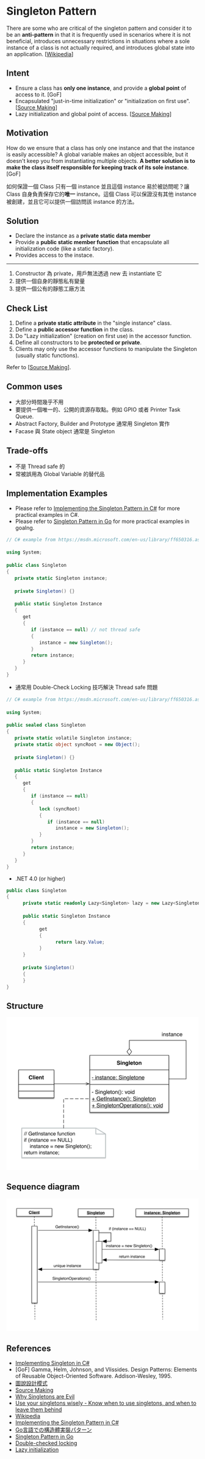# Singleton Pattern

There are some who are critical of the singleton pattern and consider it to be an **anti-pattern** in that it is frequently used in scenarios where it is not beneficial, introduces unnecessary restrictions in situations where a sole instance of a class is not actually required, and introduces global state into an application. [[Wikipedia](https://en.wikipedia.org/wiki/Singleton_pattern)]

## Intent

- Ensure a class has **only one instance**, and provide a **global point** of access to it. [GoF] 
- Encapsulated "just-in-time initialization" or "initialization on first use". [[Source Making](https://sourcemaking.com/design_patterns/singleton)]
- Lazy initialization and global point of access. [[Source Making](https://sourcemaking.com/design_patterns/singleton)]


## Motivation

How do we ensure that a class has only one instance and that the instance is easily accessible? A global variable makes an object accessible, but it doesn't keep you from instantiating multiple objects.
**A better solution is to make the class itself responsible for keeping track of its sole instance**. [GoF] 

如何保證一個 Class 只有一個 instance 並且這個 instance 易於被訪問呢？讓 Class 自身負責保存它的**唯一** instance。這個 Class 可以保證沒有其他 instance 被創建，並且它可以提供一個訪問該 instance 的方法。

## Solution

- Declare the instance as a **private static data member**
- Provide a **public static member function** that encapsulate all initialization code (like a static factory).
- Provides access to the instace.

---

1. Constructor 為 private，用戶無法透過 new 去 instantiate 它
2. 提供一個自身的靜態私有變量
3. 提供一個公有的靜態工廠方法

## Check List

1. Define a **private static attribute** in the "single instance" class.
2. Define a **public accessor function** in the class.
3. Do "Lazy initialization" (creation on first use) in the accessor function.
4. Define all constructors to be **protected or private**.
5. Clients may only use the accessor functions to manipulate the Singleton (usually static functions).

Refer to [[Source Making](https://sourcemaking.com/design_patterns/singleton)].

## Common uses

- 大部分時間幾乎不用
- 要提供一個唯一的、公開的資源存取點。例如 GPIO 或者 Printer Task Queue.
- Abstract Factory, Builder and Prototype 通常用 Singleton 實作
- Facase 與 State object 通常是 Singleton

## Trade-offs

- 不是 Thread safe 的
- 常被誤用為 Global Variable 的替代品

## Implementation Examples

- Please refer to [Implementing the Singleton Pattern in C#](http://csharpindepth.com/Articles/General/Singleton.aspx) for more practical examples in C#.
- Please refer to [Singleton Pattern in Go](http://marcio.io/2015/07/singleton-pattern-in-go/) for more practical examples in goalng.


```csharp
// C# example from https://msdn.microsoft.com/en-us/library/ff650316.aspx

using System;

public class Singleton
{
   private static Singleton instance;

   private Singleton() {}

   public static Singleton Instance
   {
      get
      {
         if (instance == null) // not thread safe
         {
            instance = new Singleton();
         }
         return instance;
      }
   }
}
```

- 通常用 Double-Check Locking 技巧解決 Thread safe 問題

```csharp
// C# example from https://msdn.microsoft.com/en-us/library/ff650316.aspx

using System;

public sealed class Singleton
{
   private static volatile Singleton instance;
   private static object syncRoot = new Object();

   private Singleton() {}

   public static Singleton Instance
   {
      get
      {
         if (instance == null)
         {
            lock (syncRoot)
            {
               if (instance == null)
                  instance = new Singleton();
            }
         }
         return instance;
      }
   }
}
```

- .NET 4.0 (or higher)

```csharp
public class Singleton
{
      private static readonly Lazy<Singleton> lazy = new Lazy<Singleton>(() => new Singleton());

      public static Singleton Instance
      {
            get
            {
                  return lazy.Value;
            }
      }

      private Singleton()
      {
      }
}
```

## Structure

![](class.png)

## Sequence diagram

![](sequence.png)

## References

- [Implementing Singleton in C#](https://msdn.microsoft.com/en-us/library/ff650316.aspx)
- [GoF] Gamma, Helm, Johnson, and Vlissides. Design Patterns: Elements of Reusable Object-Oriented Software. Addison-Wesley, 1995.
- [圖說設計模式](http://design-patterns.readthedocs.io/zh_CN/latest/creational_patterns/singleton.html)
- [Source Making](https://sourcemaking.com/design_patterns/singleton)
- [Why Singletons are Evil](https://blogs.msdn.microsoft.com/scottdensmore/2004/05/25/why-singletons-are-evil/)
- [Use your singletons wisely - Know when to use singletons, and when to leave them behind](http://www.ibm.com/developerworks/webservices/library/co-single/index.html)
- [Wikipedia](https://en.wikipedia.org/wiki/Singleton_pattern)
- [Implementing the Singleton Pattern in C#](http://csharpindepth.com/Articles/General/Singleton.aspx)
- [Go言語での構造體実裝パターン](http://blog.monochromegane.com/blog/2014/03/23/struct-implementaion-patterns-in-golang/)
- [Singleton Pattern in Go](http://marcio.io/2015/07/singleton-pattern-in-go/)
- [Double-checked locking](https://en.wikipedia.org/wiki/Double-checked_locking)
- [Lazy initialization](https://en.wikipedia.org/wiki/Lazy_initialization)